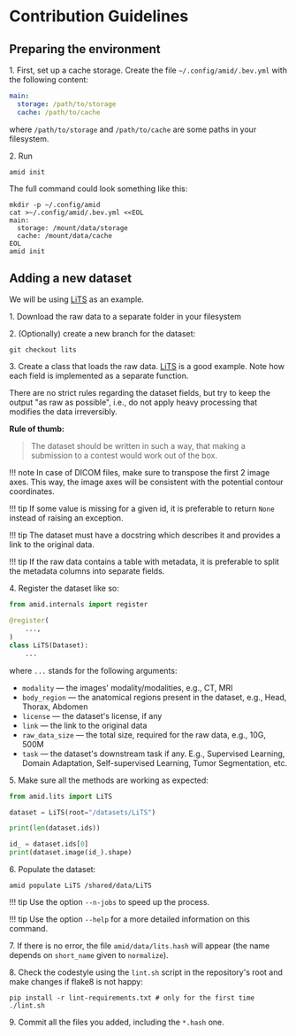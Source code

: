 # Contribution Guidelines

## Preparing the environment

1\. First, set up a cache storage. Create the file `~/.config/amid/.bev.yml` with the following content:

```yaml
main:
  storage: /path/to/storage
  cache: /path/to/cache
```

where `/path/to/storage` and `/path/to/cache` are some paths in your filesystem.

2\. Run

```shell
amid init
```

The full command could look something like this:

```shell
mkdir -p ~/.config/amid
cat >~/.config/amid/.bev.yml <<EOL
main:
  storage: /mount/data/storage
  cache: /mount/data/cache
EOL
amid init
```

## Adding a new dataset

We will be using [LiTS](https://github.com/neuro-ml/amid/blob/master/amid/lits.py) as an example.

1\. Download the raw data to a separate folder in your filesystem

2\. (Optionally) create a new branch for the dataset:

```shell
git checkout lits
```

3\. Create a class that loads the raw data. [LiTS](https://github.com/neuro-ml/amid/blob/master/amid/lits.py) is a good
example. Note how each field is implemented as a separate function.

There are no strict rules regarding the dataset fields,
but try to keep the output "as raw as possible",
i.e., do not apply heavy processing that modifies the data irreversibly.

**Rule of thumb:**

> The dataset should be written in such a way, that making a submission to a contest would work out of the box.

!!! note
    In case of DICOM files, make sure to transpose the first 2 image axes. 
    This way, the image axes will be consistent with the potential contour coordinates.

!!! tip 
    If some value is missing for a given id, it is preferable to return `None` instead of raising an exception.

!!! tip
    The dataset must have a docstring which describes it and provides a link to the original data.

!!! tip
    If the raw data contains a table with metadata, it is preferable to split the metadata columns into separate fields.

4\. Register the dataset like so:

```python
from amid.internals import register

@register(
    ...,
)
class LiTS(Dataset):
    ...
```

where `...` stands for the following arguments:

- `modality` — the images' modality/modalities, e.g., CT, MRI
- `body_region` — the anatomical regions present in the dataset, e.g., Head, Thorax, Abdomen
- `license` — the dataset's license, if any
- `link` — the link to the original data
- `raw_data_size` — the total size, required for the raw data, e.g., 10G, 500M
- `task` — the dataset's downstream task if any.
    E.g., Supervised Learning, Domain Adaptation, Self-supervised Learning, Tumor Segmentation, etc.

5\. Make sure all the methods are working as expected:

```python
from amid.lits import LiTS

dataset = LiTS(root="/datasets/LiTS")

print(len(dataset.ids))

id_ = dataset.ids[0]
print(dataset.image(id_).shape)
```

6\. Populate the dataset:

```shell
amid populate LiTS /shared/data/LiTS
```

!!! tip 
    Use the option `--n-jobs` to speed up the process.

!!! tip
    Use the option `--help` for a more detailed information on this command.

7\. If there is no error, the file `amid/data/lits.hash` will appear (the name depends on `short_name` given to `normalize`).

8\. Check the codestyle using the `lint.sh` script in the repository's root and make changes if flake8 is not happy:

```shell
pip install -r lint-requirements.txt # only for the first time
./lint.sh
```

9\. Commit all the files you added, including the `*.hash` one.
